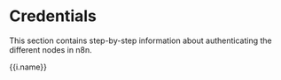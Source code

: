 # Credentials

This section contains step-by-step information about authenticating the different nodes in n8n.

<div v-for="i in items" :key="i.url">
	<a :href="`/credentials/${i.url}/`">
		<p>{{i.name}}</p>
	</a>
</div>

<script>
import nodes from '@dynamic/nodes'

export default {
	methods: {
		filterCreds(node) {
			if(Object.keys(node.codex).length) {
				if(node.codex.data.resources.credentialDocumentation)
				return node;
			}
		},
		checkCreds(nodes) {
			return nodes.filter(this.filterCreds)
		}
	},
	data() {
		// store nodes with credentials in an array
		let credNodes = this.checkCreds(Object.values(nodes));
		let node = {};
		let creds = [];
		credNodes.map(cred => {
			const url = cred.codex.data.resources.credentialDocumentation[0].url.split('/')[4];
			const name = cred.displayName;
			node[url] = name;
		})
		creds = Object.keys(node).map(key => {
			return {
				"url": key,
				"name": node[key]
			}
		})
		creds.map(a => {
			let name = a.name.split(' ');
			if(name.length>1 && name.includes('Trigger')){
				name.splice(-1,1);
			}
			a.name = name.join(' ');
			if(a.name=== 'Youtube') {
				a.name = 'Google'
			}
			if(a.name=== 'Microsoft Teams') {
				a.name = 'Microsoft'
			}
		});

		return {
			items: creds,
		};
	}
}
</script>